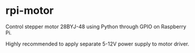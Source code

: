 # rpi-motor


Control stepper motor 28BYJ-48 using Python through GPIO on Raspberry Pi.

Highly recommended to apply separate 5-12V power supply to motor driver.  
